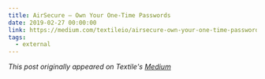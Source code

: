 ```yaml
---
title: AirSecure — Own Your One-Time Passwords
date: 2019-02-27 00:00:00
link: https://medium.com/textileio/airsecure-own-your-one-time-passwords-a65efd612dc6
tags:
  - external
---
```


*This post originally appeared on Textile's [Medium](https://medium.com/textileio/airsecure-own-your-one-time-passwords-a65efd612dc6)*
